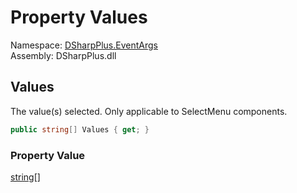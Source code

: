 # Property Values

Namespace: [DSharpPlus.EventArgs](DSharpPlus.EventArgs.md)  
Assembly: DSharpPlus.dll

## <a id="DSharpPlus_EventArgs_ComponentInteractionCreateEventArgs_Values"></a>Values

The value(s) selected. Only applicable to SelectMenu components.

```csharp
public string[] Values { get; }
```

### Property Value

[string](https://learn.microsoft.com/dotnet/api/system.string)\[\]

